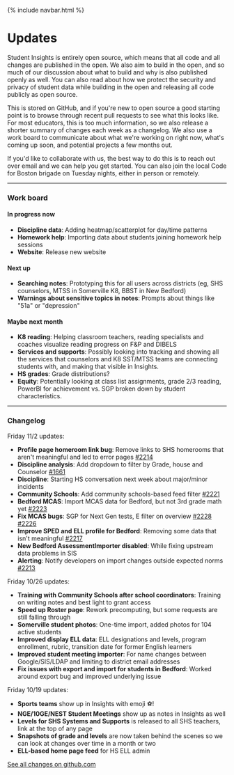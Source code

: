 {% include navbar.html %}

# Updates
Student Insights is entirely open source, which means that all code and all changes are published in the open.  We also aim to build in the open, and so much of our discussion about what to build and why is also published openly as well.  You can also read about how we protect the security and privacy of student data while building in the open and releasing all code publicly as open source.

This is stored on GitHub, and if you're new to open source a good starting point is to browse through recent pull requests to see what this looks like.  For most educators, this is too much information, so we also release a shorter summary of changes each week as a changelog.  We also use a work board to communicate about what we're working on right now, what's coming up soon, and potential projects a few months out.

If you'd like to collaborate with us, the best way to do this is to reach out over email and we can help you get started.  You can also join the local Code for Boston brigade on Tuesday nights, either in person or remotely.

------------------------
### Work board
#### In progress now
- **Discipline data**: Adding heatmap/scatterplot for day/time patterns
- **Homework help**: Importing data about students joining homework help sessions
- **Website**: Release new website

#### Next up
- **Searching notes**: Prototyping this for all users across districts (eg, SHS counselors, MTSS in Somerville K8, BBST in New Bedford)
- **Warnings about sensitive topics in notes**: Prompts about things like "51a" or "depression"

#### Maybe next month
- **K8 reading**: Helping classroom teachers, reading specialists and coaches visualize reading progress on F&P and DIBELS
- **Services and supports**: Possibly looking into tracking and showing all the services that counselors and K8 SST/MTSS teams are connecting students with, and making that visible in Insights.
- **HS grades**: Grade distributions?
- **Equity**: Potentially looking at class list assignments, grade 2/3 reading, PowerBI for achievement vs. SGP broken down by student characteristics.

------------------------
### Changelog

Friday 11/2 updates:
- **Profile page homeroom link bug**: Remove links to SHS homerooms that aren't meaningful and led to error pages [#2214](https://github.com/studentinsights/studentinsights/pull/2214)
- **Discipline analysis**: Add dropdown to filter by Grade, house and Counselor [#1661](https://github.com/studentinsights/studentinsights/pull/1661)
- **Discipline**: Starting HS conversation next week about major/minor incidents
- **Community Schools**: Add community schools-based feed filter [#2221](https://github.com/studentinsights/studentinsights/pull/2221)
- **Bedford MCAS**: Import MCAS data for Bedford, but not 3rd grade math yet [#2223](https://github.com/studentinsights/studentinsights/pull/2223)
- **Fix MCAS bugs**: SGP for Next Gen tests, E filter on overview [#2228](https://github.com/studentinsights/studentinsights/pull/2228) [#2226](https://github.com/studentinsights/studentinsights/pull/2226)
- **Improve SPED and ELL profile for Bedford**: Removing some data that isn't meaningful [#2217](https://github.com/studentinsights/studentinsights/pull/2217)
- **New Bedford AssessmentImporter disabled**: While fixing upstream data problems in SIS
- **Alerting**: Notify developers on import changes outside expected norms [#2213](https://github.com/studentinsights/studentinsights/pull/2213)

Friday 10/26 updates:
- **Training with Community Schools after school coordinators**: Training on writing notes and best light to grant access
- **Speed up Roster page**: Rework precomputing, but some requests are still falling through
- **Somerville student photos**: One-time import, added photos for 104 active students
- **Improved display ELL data**: ELL designations and levels, program enrollment, rubric, transition date for former English learners
- **Improved student meeting importer**: For name changes between Google/SIS/LDAP and limiting to district email addresses
- **Fix issues with export and import for students in Bedford**: Worked around export bug and improved underlying issue

Friday 10/19 updates:
- **Sports teams** show up in Insights with emoji ⚽!
- **NGE/10GE/NEST Student Meetings** show up as notes in Insights as well
- **Levels for SHS Systems and Supports** is released to all SHS teachers, link at the top of any page
- **Snapshots of grade and levels** are now taken behind the scenes so we can look at changes over time in a month or two
- **ELL-based home page feed** for HS ELL admin

<a class="btn" href="https://github.com/studentinsights/studentinsights/issues?q=is%3Apr+is%3Aclosed">See all changes on github.com</a>
